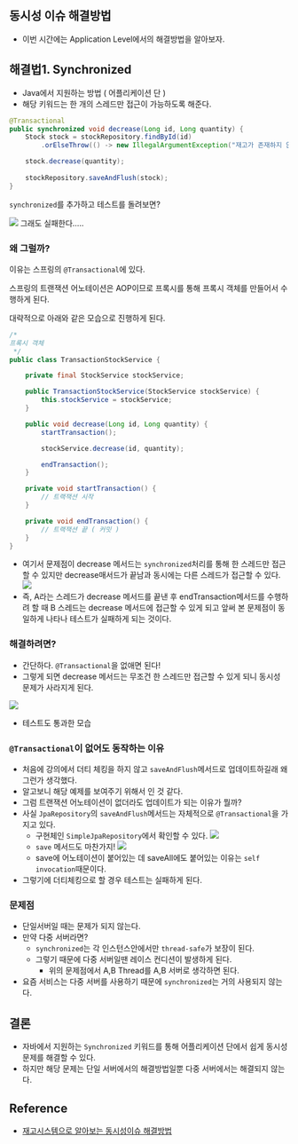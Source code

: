## 동시성 이슈 해결방법 
- 이번 시간에는 Application Level에서의 해결방법을 알아보자.


## 해결법1. Synchronized
- Java에서 지원하는 방법 ( 어플리케이션 단 )
- 해당 키워드는 한 개의 스레드만 접근이 가능하도록 해준다.

```java
@Transactional
public synchronized void decrease(Long id, Long quantity) {
    Stock stock = stockRepository.findById(id)
        .orElseThrow(() -> new IllegalArgumentException("재고가 존재하지 않습니다."));

    stock.decrease(quantity);
    
	stockRepository.saveAndFlush(stock);
}
```

`synchronized`를 추가하고 테스트를 돌려보면?



![](https://i.imgur.com/TCqolCG.png)
그래도 실패한다….. 


### 왜 그럴까?

이유는 스프링의 `@Transactional`에 있다.

스프링의 트랜잭션 어노테이션은 AOP이므로 프록시를 통해 프록시 객체를 만들어서 수행하게 된다. 

대략적으로 아래와 같은 모습으로 진행하게 된다. 

```java
/*
프록시 객체
 */
public class TransactionStockService {

    private final StockService stockService;

    public TransactionStockService(StockService stockService) {
        this.stockService = stockService;
    }

    public void decrease(Long id, Long quantity) {
        startTransaction();

        stockService.decrease(id, quantity);

        endTransaction();
    }

    private void startTransaction() {
        // 트랙잭션 시작
    }

    private void endTransaction() {
        // 트랙잭션 끝 ( 커밋 )
    }
}
```

- 여기서 문제점이 decrease 메서드는 `synchronized`처리를 통해 한 스레드만 접근할 수 있지만 decrease매서드가 끝남과 동시에는 다른 스레드가 접근할 수 있다.
![](https://i.imgur.com/eTg4gwJ.jpg)
- 즉, A라는 스레드가 decrease 메서드를 끝낸 후 endTransaction메서드를 수행하려 할 때 B 스레드는 decrease 메서드에 접근할 수 있게 되고 앞써 본 문제점이 동일하게 나타나 테스트가 실패하게 되는 것이다.


### 해결하려면?

- 간단하다. `@Transactional`을 없애면 된다!
- 그렇게 되면 decrease 메서드는 무조건 한 스레드만 접근할 수 있게 되니 동시성 문제가 사라지게 된다.


![](https://i.imgur.com/Adh105l.png)
- 테스트도 통과한 모습


### `@Transactional`이 없어도 동작하는 이유
- 처음에 강의에서 더티 체킹을 하지 않고 `saveAndFlush`메서드로 업데이트하길래 왜 그런가 생각했다.
- 알고보니 해당 예제를 보여주기 위해서 인 것 같다.
- 그럼 트랜잭션 어노테이션이 없더라도 업데이트가 되는 이유가 뭘까?
- 사실 `JpaRepository`의 `saveAndFlush`메서드는 자체적으로 `@Transactional`을 가지고 있다.
    - 구현체인 `SimpleJpaRepository`에서 확인할 수 있다.
	![](https://i.imgur.com/vOpI4zL.png)
	- `save` 메서드도 마찬가지!
	![](https://i.imgur.com/moEe6oP.png)
    - save에 어노테이션이 붙어있는 데 saveAll에도 붙어있는 이유는 `self invocation`때문이다.
- 그렇기에 더티체킹으로 할 경우 테스트는 실패하게 된다.

### 문제점
- 단일서버일 때는 문제가 되지 않는다.
- 만약 다중 서버라면?
    - `synchronized`는 각 인스턴스안에서만 `thread-safe`가 보장이 된다.
    - 그렇기 때문에 다중 서버일땐 레이스 컨디션이 발생하게 된다.
        - 위의 문제점에서 A,B Thread를 A,B 서버로 생각하면 된다.
- 요즘 서비스는 다중 서버를 사용하기 때문에 `synchronized`는 거의 사용되지 않는다.

## 결론 
- 자바에서 지원하는 `Synchronized` 키워드를 통해 어플리케이션 단에서 쉽게 동시성 문제를 해결할 수 있다. 
- 하지만 해당 문제는 단일 서버에서의 해결방법일뿐 다중 서버에서는 해결되지 않는다. 

## Reference 
- [재고시스템으로 알아보는 동시성이슈 해결방법](https://www.inflearn.com/course/%EB%8F%99%EC%8B%9C%EC%84%B1%EC%9D%B4%EC%8A%88-%EC%9E%AC%EA%B3%A0%EC%8B%9C%EC%8A%A4%ED%85%9C/dashboard)